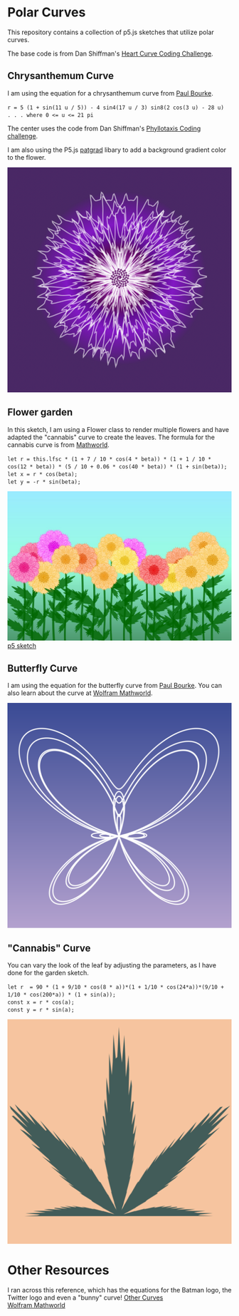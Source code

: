 # Polar Curves

 This repository contains a collection of p5.js sketches that utilize polar curves. 
 
 
 The base code is from Dan Shiffman's [Heart Curve Coding Challenge](https://thecodingtrain.com/challenges/134-heart-curve).   
 
 
 ## Chrysanthemum Curve

 I am using the equation for a chrysanthemum curve from [Paul Bourke](http://paulbourke.net/geometry/chrysanthemum/).  

 `r = 5 (1 + sin(11 u / 5)) - 4 sin4(17 u / 3) sin8(2 cos(3 u) - 28 u)  . . . where 0 <= u <= 21 pi`  

The center uses the code from Dan Shiffman's [Phyllotaxis Coding challenge](https://thecodingtrain.com/challenges/30-phyllotaxis).


I am also using the P5.js [patgrad](https://github.com/antiboredom/p5.patgrad) libary to add a background gradient color to the flower.

![](assets/purple.png)

## Flower garden

In this sketch, I am using a Flower class to render multiple flowers and have adapted the "cannabis" curve to create the leaves. The formula for the cannabis curve is from [Mathworld](https://mathworld.wolfram.com/CannabisCurve.html).

`let r = this.lfsc * (1 + 7 / 10 * cos(4 * beta)) * (1 + 1 / 10 * cos(12 * beta)) * (5 / 10 + 0.06 * cos(40 * beta)) * (1 + sin(beta));`   
`let x = r * cos(beta);`    
`let y = -r * sin(beta);`

![](assets/chrysanthemum_garden.jpg)
[p5 sketch](https://editor.p5js.org/kfahn/sketches/eywXIBj-t)

## Butterfly Curve

I am using the equation for the butterfly curve from [Paul Bourke](http://paulbourke.net/geometry/butterfly/). You can also learn about the curve at [Wolfram Mathworld](https://mathworld.wolfram.com/ButterflyCurve.html).

![](assets/butterfly.png)

## "Cannabis" Curve

You can vary the look of the leaf by adjusting the parameters, as I have done for the garden sketch.

`let r  = 90 * (1 + 9/10 * cos(8 * a))*(1 + 1/10 * cos(24*a))*(9/10 + 1/10 * cos(200*a)) * (1 + sin(a));`  
`const x = r * cos(a);`  
`const y = r * sin(a);`

![](assets/cannabis.png)

# Other Resources

I ran across this reference, which has the equations for the Batman logo, the Twitter logo and even a "bunny" curve!
[Other Curves](https://blog.wolframalpha.com/2013/07/18/even-more-formulas-for-everything-from-filled-algebraic-curves-to-the-twitter-bird-the-american-flag-chocolate-easter-bunnies-and-the-superman-solid/)  
[Wolfram Mathworld](https://mathworld.wolfram.com/topics/PlaneCurves.html)